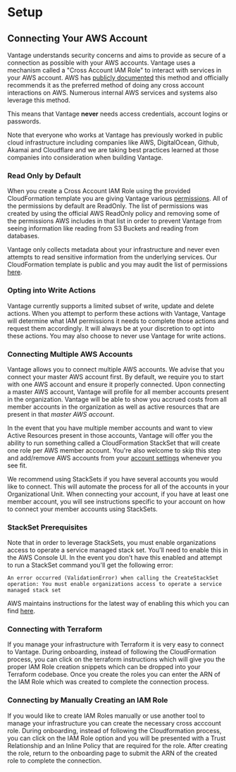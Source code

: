 # Setup


## Connecting Your AWS Account

Vantage understands security concerns and aims to provide as secure of a connection as possible with your AWS accounts. Vantage uses a mechanism called a "Cross Account IAM Role" to interact with services in your AWS account. AWS has [publicly documented](https://aws.amazon.com/blogs/apn/securely-accessing-customer-aws-accounts-with-cross-account-iam-roles/) this method and officially recommends it as the preferred method of doing any cross account interactions on AWS. Numerous internal AWS services and systems also leverage this method. 

This means that Vantage **never** needs access credentials, account logins or passwords. 

Note that everyone who works at Vantage has previously worked in public cloud infrastructure including companies like AWS, DigitalOcean, Github, Akamai and Cloudflare and we are taking best practices learned at those companies into consideration when building Vantage. 


### Read Only by Default

When you create a Cross Account IAM Role using the provided CloudFormation template you are giving Vantage various [permissions](https://docs.vantage.sh/permissions/). All of the permissions by default are ReadOnly. The list of permissions was created by using the official AWS ReadOnly policy and removing some of the permissions AWS includes in that list in order to prevent Vantage from seeing information like reading from S3 Buckets and reading from databases.

Vantage only collects metadata about your infrastructure and never even attempts to read sensitive information from the underlying services. Our CloudFormation template is public and you may audit the list of permissions [here](https://vantage-public.s3.amazonaws.com/vantage-integration-1642438506.json). 


### Opting into Write Actions

Vantage currently supports a limited subset of write, update and delete actions. When you attempt to perform these actions with Vantage, Vantage will determine what IAM permissions it needs to complete those actions and request them accordingly. It will always be at your discretion to opt into these actions. You may also choose to never use Vantage for write actions. 

### Connecting Multiple AWS Accounts

Vantage allows you to connect multiple AWS accounts. We advise that you connect your master AWS account first. By default, we require you to start with one AWS account and ensure it properly connected. Upon connecting a master AWS account, Vantage will profile for all member accounts present in the organization. Vantage will be able to show you accrued costs from all member accounts in the organization as well as active resources that are present in that _master AWS account_.

In the event that you have multiple member accounts and want to view Active Resources present in those accounts, Vantage will offer you the ability to run something called a CloudFormation StackSet that will create one role per AWS member account. You're also welcome to skip this step and add/remove AWS accounts from your [account settings](https://console.vantage.sh/settings/organization/workspaces) whenever you see fit.

We recommend using StackSets if you have several accounts you would like to connect. This will automate the process for all of the accounts in your Organizational Unit. When connecting your account, if you have at least one member account, you will see instructions specific to your account on how to connect your member accounts using StackSets.

### StackSet Prerequisites 

Note that in order to leverage StackSets, you must enable organizations access to operate a service managed stack set. You'll need to enable this in the AWS Console UI. In the event you don't have this enabled and attempt to run a StackSet command you'll get the following error:

`An error occurred (ValidationError) when calling the CreateStackSet operation: You must enable organizations access to operate a service managed stack set`

AWS maintains instructions for the latest way of enabling this which you can find [here](https://docs.aws.amazon.com/AWSCloudFormation/latest/UserGuide/stacksets-prereqs.html). 

### Connecting with Terraform

If you manage your infrastructure with Terraform it is very easy to connect to Vantage. During onboarding, instead of following the CloudFormation process, you can click on the terraform instructions which will give you the proper IAM Role creation snippets which can be dropped into your Terraform codebase. Once you create the roles you can enter the ARN of the IAM Role which was created to complete the connection process.

### Connecting by Manually Creating an IAM Role

If you would like to create IAM Roles manually or use another tool to manage your infrastructure you can create the necessary cross acccount role. During onboarding, instead of following the Cloudformation process, you can click on the IAM Role option and you will be presented with a Trust Relationship and an Inline Policy that are required for the role. After creating the role, return to the onboarding page to submit the ARN of the created role to complete the connection.






